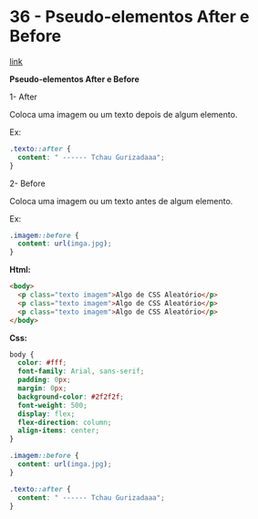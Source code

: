 # 36 - Pseudo-elementos After e Before

[link](http://cfbcursos.com.br/css3-36-e-37-pseudo-elementos-after-e-before/)

**Pseudo-elementos After e Before**

1- After

Coloca uma imagem ou um texto depois de algum elemento.

Ex: 

```css
.texto::after {
  content: " ------ Tchau Gurizadaaa";
}
```

2- Before

Coloca uma imagem ou um texto antes de algum elemento.

Ex:

```css
.imagem::before {
  content: url(imga.jpg);
}
```

**Html:**

```html
<body>
  <p class="texto imagem">Algo de CSS Aleatório</p>
  <p class="texto imagem">Algo de CSS Aleatório</p>
  <p class="texto imagem">Algo de CSS Aleatório</p>
</body>
```

**Css:**

```css
body {
  color: #fff;
  font-family: Arial, sans-serif;
  padding: 0px;
  margin: 0px;
  background-color: #2f2f2f;
  font-weight: 500;
  display: flex;
  flex-direction: column;
  align-items: center;
}

.imagem::before {
  content: url(imga.jpg);
}

.texto::after {
  content: " ------ Tchau Gurizadaaa";
}
```
